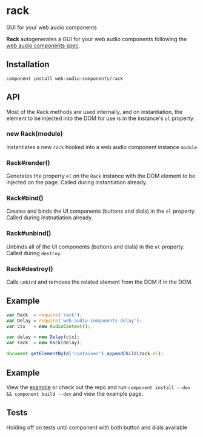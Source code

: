 rack
====

GUI for your web audio components

**Rack** autogenerates a GUI for your web audio components following the [web audio components spec](http://).

## Installation

`component install web-audio-components/rack`

## API

Most of the Rack methods are used internally, and on instantiation, the element to be injected into the DOM for use is in the instance's `el` property.

### new Rack(module)

Instantiates a new `rack` hooked into a web audio component instance `module`

### Rack#render()

Generates the property `el` on the `Rack` instance with the DOM element to be injected on the page. Called during instantiation already.

### Rack#bind()

Creates and binds the UI components (buttons and dials) in the `el` property. Called during instnatiation already.

### Rack#unbind()

Unbinds all of the UI components (buttons and dials) in the `el` property. Called during `destroy`.

### Rack#destroy()

Calls `unbind` and removes the related element from the DOM if in the DOM.

## Example

```js
var Rack  = require('rack');
var Delay = require('web-audio-components-delay');
var ctx   = new AudioContext();

var delay = new Delay(ctx);
var rack  = new Rack(delay);

document.getElementById('container').appendChild(rack.el);
```

## Example

View the [example](http://web-audio-components.github.com/rack) or check out the repo and run `component install --dev && component build --dev` and view the example page.

## Tests

Holding off on tests until component with both button and dials available
